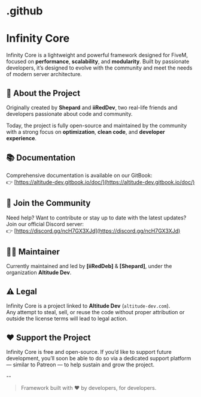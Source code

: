 # .github
# Infinity Core

Infinity Core is a lightweight and powerful framework designed for FiveM, focused on **performance**, **scalability**, and **modularity**. Built by passionate developers, it’s designed to evolve with the community and meet the needs of modern server architecture.

## 🚀 About the Project

Originally created by **Shepard** and **iiRedDev**, two real-life friends and developers passionate about code and community.

Today, the project is fully open-source and maintained by the community with a strong focus on **optimization**, **clean code**, and **developer experience**.

## 📚 Documentation

Comprehensive documentation is available on our GitBook:  
👉 [https://altitude-dev.gitbook.io/doc/](https://altitude-dev.gitbook.io/doc/)

## 💬 Join the Community

Need help? Want to contribute or stay up to date with the latest updates?  
Join our official Discord server:  
👉 [https://discord.gg/ncH7GX3XJd](https://discord.gg/ncH7GX3XJd)

## 🧑‍💻 Maintainer

Currently maintained and led by **[iiRedDeb]** & **[Shepard]**, under the organization **Altitude Dev**.

## ⚠️ Legal

Infinity Core is a project linked to **Altitude Dev** (`altitude-dev.com`).  
Any attempt to steal, sell, or reuse the code without proper attribution or outside the license terms will lead to legal action.

## ❤️ Support the Project

Infinity Core is free and open-source. If you’d like to support future development, you’ll soon be able to do so via a dedicated support platform — similar to Patreon — to help sustain and grow the project.

--
> Framework built with ❤️ by developers, for developers.
